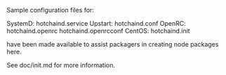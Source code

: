 Sample configuration files for:

SystemD: hotchaind.service
Upstart: hotchaind.conf
OpenRC:  hotchaind.openrc
         hotchaind.openrcconf
CentOS:  hotchaind.init

have been made available to assist packagers in creating node packages here.

See doc/init.md for more information.
